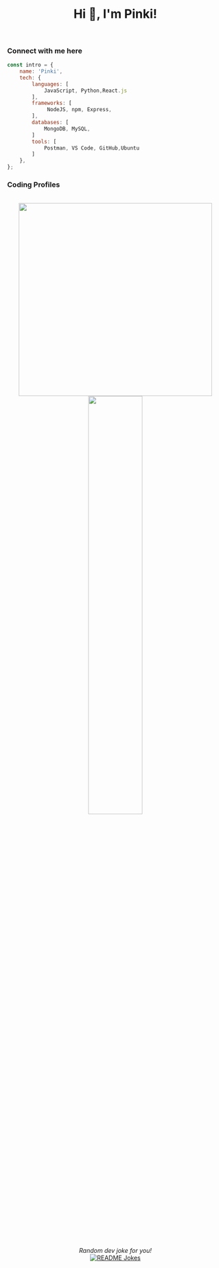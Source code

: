 <div align="center">
<h1 align="center">Hi 👋, I'm Pinki!</h1>
<br>
</div>

### Connect with me here

```javascript
const intro = {
    name: 'Pinki',
    tech: {
        languages: [
            JavaScript, Python,React.js
        ],
        frameworks: [
             NodeJS, npm, Express,
        ],
        databases: [
            MongoDB, MySQL,
        ]
        tools: [
            Postman, VS Code, GitHub,Ubuntu
        ]
    },
};

```

### Coding Profiles


<br/>



<div style="text-align: center;">
  <img src="https://github-readme-stats-sigma-five.vercel.app/api?username=pinki-mandal&show_icons=true&theme=tokyonight" style="margin: 0 20px;" width="450" />
  <br/>
  <img src="https://github-readme-streak-stats.herokuapp.com?user=pinki-mandal&theme=dark&hide_border=true" style="margin: 0 50px; width: 50%;" width="450" />
</div>



</br>
</br>
<div align="center">
<i>Random dev joke for you!</i><br>
<a href="https://readme-jokes.vercel.app"><img align="center" src="https://readme-jokes.vercel.app/api" alt="README Jokes"></a>
</div>
